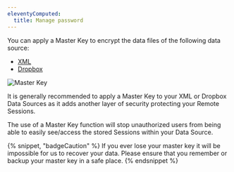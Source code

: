 ```yaml
---
eleventyComputed:
  title: Manage password
---
```

You can apply a Master Key to encrypt the data files of the following data source:

* [XML](DataSource_Xml)
* [Dropbox](DataSource_Dropbox)

![Master Key ](https://cdnweb.devolutions.net/docs/docs_en_rdm_mac_clip10099.png)

It is generally recommended to apply a Master Key to your XML or Dropbox Data Sources as it adds another layer of security protecting your Remote Sessions.

The use of a Master Key function will stop unauthorized users from being able to easily see/access the stored Sessions within your Data Source.

{% snippet, "badgeCaution" %}
If you ever lose your master key it will be impossible for us to recover your data. Please ensure that you remember or backup your master key in a safe place.
{% endsnippet %}



